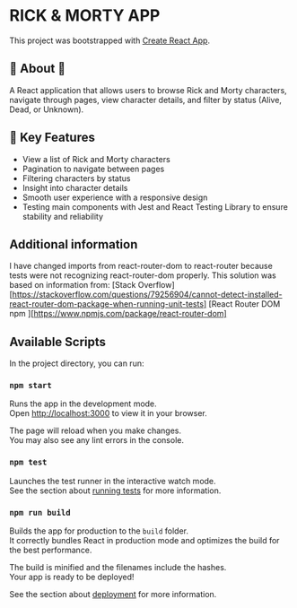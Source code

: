 # RICK & MORTY APP

This project was bootstrapped with [Create React App](https://github.com/facebook/create-react-app).

## 🚀 About 🚀 

A React application that allows users to browse Rick and Morty characters, navigate through pages, view character details, and filter by status (Alive, Dead, or Unknown).

## 🌟 Key Features

- View a list of Rick and Morty characters
- Pagination to navigate between pages
- Filtering characters by status
- Insight into character details
- Smooth user experience with a responsive design
- Testing main components with Jest and React Testing Library to ensure stability and reliability

## Additional information

I have changed imports from react-router-dom to react-router because tests were not recognizing react-router-dom properly. This solution was based on information from:
[Stack Overflow][https://stackoverflow.com/questions/79256904/cannot-detect-installed-react-router-dom-package-when-running-unit-tests]
[React Router DOM npm ][https://www.npmjs.com/package/react-router-dom]

## Available Scripts

In the project directory, you can run:

### `npm start`

Runs the app in the development mode.\
Open [http://localhost:3000](http://localhost:3000) to view it in your browser.

The page will reload when you make changes.\
You may also see any lint errors in the console.

### `npm test`

Launches the test runner in the interactive watch mode.\
See the section about [running tests](https://facebook.github.io/create-react-app/docs/running-tests) for more information.

### `npm run build`

Builds the app for production to the `build` folder.\
It correctly bundles React in production mode and optimizes the build for the best performance.

The build is minified and the filenames include the hashes.\
Your app is ready to be deployed!

See the section about [deployment](https://facebook.github.io/create-react-app/docs/deployment) for more information.
